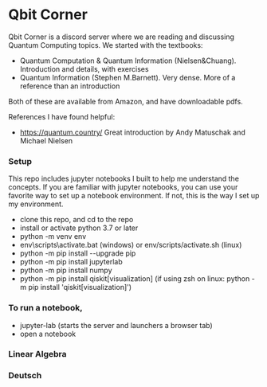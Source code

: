 # Qbit Corner
Qbit Corner is a discord server where we are reading and discussing Quantum Computing topics. We started with the textbooks:
- Quantum Computation & Quantum Information (Nielsen&Chuang). Introduction and details, with exercises
- Quantum Information (Stephen M.Barnett). Very dense. More of a reference than an introduction

Both of these are available from Amazon, and have downloadable pdfs.

References I have found helpful:
- https://quantum.country/ Great introduction by Andy Matuschak and Michael Nielsen

### Setup
This repo includes jupyter notebooks I built to help me understand the concepts. If you are familiar with jupyter notebooks, you can use your favorite way to set up a notebook environment. If not, this is the way I set up my environment.
- clone this repo, and cd to the repo
- install or activate python 3.7 or later
- python -m venv env
- env\scripts\activate.bat (windows) or env/scripts/activate.sh (linux)
- python -m pip install --upgrade pip
- python -m pip install jupyterlab
- python -m pip install numpy
- python -m pip install qiskit[visualization]  (if using zsh on linux: python -m pip install 'qiskit[visualization]')

### To run a notebook,
- jupyter-lab (starts the server and launchers a browser tab)
- open a notebook

### Linear Algebra

### Deutsch

